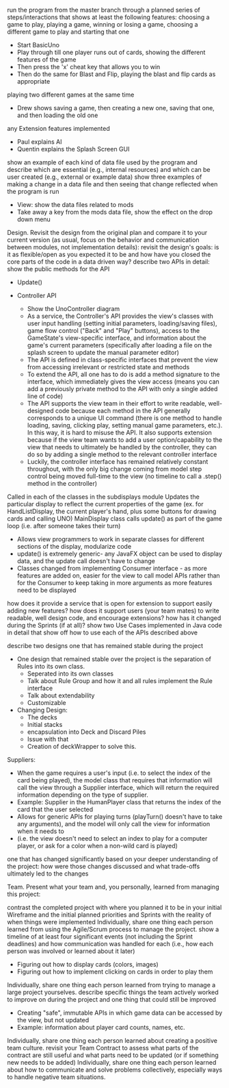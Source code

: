 run the program from the master branch through a planned series of steps/interactions that shows at least the following features:
choosing a game to play, playing a game, winning or losing a game, choosing a different game to play and starting that one

* Start BasicUno
* Play through till one player runs out of cards, showing the different features of the game
* Then press the 'x' cheat key that allows you to win
* Then do the same for Blast and Flip, playing the blast and flip cards as appropriate

playing two different games at the same time

* Drew shows saving a game, then creating a new one, saving that one, and then loading the old one

any Extension features implemented 

* Paul explains AI
* Quentin explains the Splash Screen GUI

show an example of each kind of data file used by the program and describe which are essential (e.g., internal resources) and which can be user created (e.g., external or example data)
show three examples of making a change in a data file and then seeing that change reflected when the program is run

* View: show the data files related to mods
* Take away a key from the mods data file, show the effect on the drop down menu

Design. Revisit the design from the original plan and compare it to your current version (as usual, focus on the behavior and communication between modules, not implementation details):
revisit the design's goals: is it as flexible/open as you expected it to be and how have you closed the core parts of the code in a data driven way?
describe two APIs in detail:
show the public methods for the API

* Update()

* Controller API
  * Show the UnoController diagram
  * As a service, the Controller's API provides the view's classes with user input handling (setting initial parameters, 
  loading/saving files), game flow control ("Back" and "Play" buttons), access to the GameState's view-specific interface,
  and information about the game's current parameters (specifically after loading a file on the splash screen to update
  the manual parameter editor)
  * The API is defined in class-specific interfaces that prevent the view from accessing irrelevant or restricted state
  and methods
  * To extend the API, all one has to do is add a method signature to the interface, which immediately gives the view access
    (means you can add a previously private method to the API with only a single added line of code)
  * The API supports the view team in their effort to write readable, well-designed code because each method in the API
  generally corresponds to a unique UI command (there is one method to handle loading, saving, clicking play, setting
  manual game parameters, etc.). In this way, it is hard to misuse the API. It also supports extension because if the view
  team wants to add a user option/capability to the view that needs to ultimately be handled by the controller, they can
  do so by adding a single method to the relevant controller interface
  * Luckily, the controller interface has remained relatively constant throughout, with the only big change coming from 
  model step control being moved full-time to the view (no timeline to call a .step() method in the controller)

Called in each of the classes in the subdisplays module
Updates the particular display to reflect the current properties of the game (ex. for HandListDisplay, the current player's hand, plus some buttons for drawing cards and calling UNO)
MainDisplay class calls update() as part of the game loop (i.e. after someone takes their turn)

* Allows view programmers to work in separate classes for different sections of the display, modularize code
* update() is extremely generic- any JavaFX object can be used to display data, and the update call doesn't have to change
* Classes changed from implementing Consumer interface - as more features are added on, easier for the view to call model APIs rather than for the Consumer to keep taking in more arguments as more features need to be displayed


how does it provide a service that is open for extension to support easily adding new features?
how does it support users (your team mates) to write readable, well design code, and encourage extensions?
how has it changed during the Sprints (if at all)?
show two Use Cases implemented in Java code in detail that show off how to use each of the APIs described above

describe two designs
one that has remained stable during the project

* One design that remained stable over the project is the separation of Rules into its own class.
  * Seperated into its own classes
  * Talk about Rule Group and how it and all rules implement the Rule interface
  * Talk about extendability
  * Customizable
* Changing Design:
  * The decks
  * Initial stacks
  * encapsulation into Deck and Discard Piles
  * Issue with that
  * Creation of deckWrapper to solve this.



Suppliers:
* When the game requires a user's input (i.e. to select the index of the card being played), the model class that requires that information will call the view through a Supplier interface, which will return the required information depending on the type of supplier.
* Example: Supplier in the HumanPlayer class that returns the index of the card that the user selected
* Allows for generic APIs for playing turns (playTurn() doesn't have to take any arguments), and the model will only call the view for information when it needs to
* (i.e. the view doesn't need to select an index to play for a computer player, or ask for a color when a non-wild card is played)


one that has changed significantly based on your deeper understanding of the project: how were those changes discussed and what trade-offs ultimately led to the changes

Team. Present what your team and, you personally, learned from managing this project:

contrast the completed project with where you planned it to be in your initial Wireframe and the initial planned priorities and Sprints with the reality of when things were implemented
Individually, share one thing each person learned from using the Agile/Scrum process to manage the project.
show a timeline of at least four significant events (not including the Sprint deadlines) and how communication was handled for each (i.e., how each person was involved or learned about it later)

* Figuring out how to display cards (colors, images)
* Figuring out how to implement clicking on cards in order to play them


Individually, share one thing each person learned from trying to manage a large project yourselves.
describe specific things the team actively worked to improve on during the project and one thing that could still be improved
* Creating "safe", immutable APIs in which game data can be accessed by the view, but not updated
* Example: information about player card counts, names, etc.

Individually, share one thing each person learned about creating a positive team culture.
revisit your Team Contract to assess what parts of the contract are still useful and what parts need to be updated (or if something new needs to be added)
Individually, share one thing each person learned about how to communicate and solve problems collectively, especially ways to handle negative team situations.